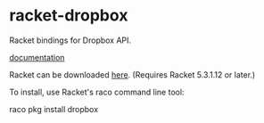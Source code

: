 racket-dropbox
==============

Racket bindings for Dropbox API.

[documentation](http://planet.racket-lang.org/package-source/stchang/dropbox.plt/2/0/planet-docs/dropbox/index.html)

Racket can be downloaded [here](http://racket-lang.org/). (Requires Racket 5.3.1.12 or later.)

To install, use Racket's raco command line tool:

  raco pkg install dropbox